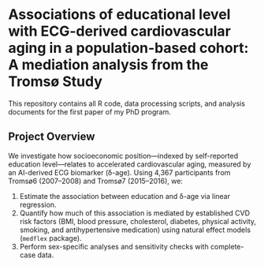 # Associations of educational level with ECG-derived cardiovascular aging in a population-based cohort: A mediation analysis from the Tromsø Study

This repository contains all R code, data processing scripts, and analysis documents for the first paper of my PhD program.

## Project Overview

We investigate how socioeconomic position—indexed by self-reported education level—relates to accelerated cardiovascular aging, measured by an AI-derived ECG biomarker (δ-age). Using 4,367 participants from Tromsø6 (2007–2008) and Tromsø7 (2015–2016), we:

1. Estimate the association between education and δ-age via linear regression.  
2. Quantify how much of this association is mediated by established CVD risk factors (BMI, blood pressure, cholesterol, diabetes, physical activity, smoking, and antihypertensive medication) using natural effect models (`medflex` package).  
3. Perform sex-specific analyses and sensitivity checks with complete-case data.

